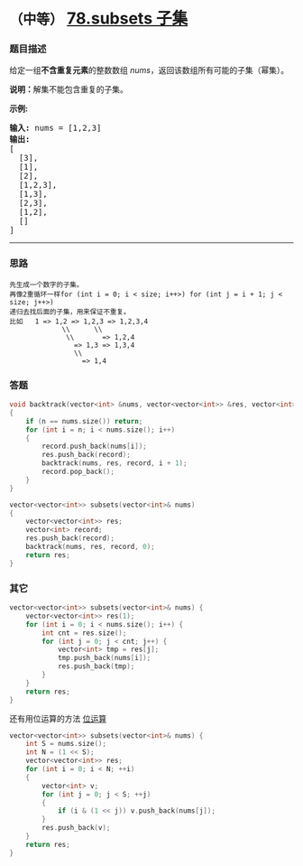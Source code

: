# `（中等）` [78.subsets 子集](https://leetcode-cn.com/problems/subsets/)

### 题目描述
<p>给定一组<strong>不含重复元素</strong>的整数数组&nbsp;<em>nums</em>，返回该数组所有可能的子集（幂集）。</p>

<p><strong>说明：</strong>解集不能包含重复的子集。</p>

<p><strong>示例:</strong></p>

<pre><strong>输入:</strong> nums = [1,2,3]
<strong>输出:</strong>
[
  [3],
&nbsp; [1],
&nbsp; [2],
&nbsp; [1,2,3],
&nbsp; [1,3],
&nbsp; [2,3],
&nbsp; [1,2],
&nbsp; []
]</pre>


---
### 思路
```
先生成一个数字的子集。
再像2重循环一样for (int i = 0; i < size; i++>) for (int j = i + 1; j < size; j++>)
递归去找后面的子集，用来保证不重复。
比如   1 => 1,2 => 1,2,3 => 1,2,3,4
             \\      \\
			  \\	   => 1,2,4           
			    => 1,3 => 1,3,4
				\\
				  => 1,4
```

### 答题
``` C++
void backtrack(vector<int> &nums, vector<vector<int>> &res, vector<int> record, int n)
{
	if (n == nums.size()) return;
	for (int i = n; i < nums.size(); i++)
	{
		record.push_back(nums[i]);
		res.push_back(record);
		backtrack(nums, res, record, i + 1);
		record.pop_back();
	}
}

vector<vector<int>> subsets(vector<int>& nums)
{
	vector<vector<int>> res;
	vector<int> record;
	res.push_back(record);
	backtrack(nums, res, record, 0);
	return res;
}
```

### 其它
``` C++
vector<vector<int>> subsets(vector<int>& nums) {
	vector<vector<int>> res(1);
	for (int i = 0; i < nums.size(); i++) {
		int cnt = res.size();
		for (int j = 0; j < cnt; j++) {
			vector<int> tmp = res[j];
			tmp.push_back(nums[i]);
			res.push_back(tmp);
		}
	}
	return res;
}
```

还有用位运算的方法
[位运算](https://leetcode-cn.com/problems/subsets/solution/wei-yun-suan-by-yi-qu-xin-ci/)  
``` C++
vector<vector<int>> subsets(vector<int>& nums) {
	int S = nums.size();
	int N = (1 << S);
	vector<vector<int>> res;
	for (int i = 0; i < N; ++i) 
	{
		vector<int> v;
		for (int j = 0; j < S; ++j)
		{
			if (i & (1 << j)) v.push_back(nums[j]);
		}
		res.push_back(v);
	}
	return res;
}
```
